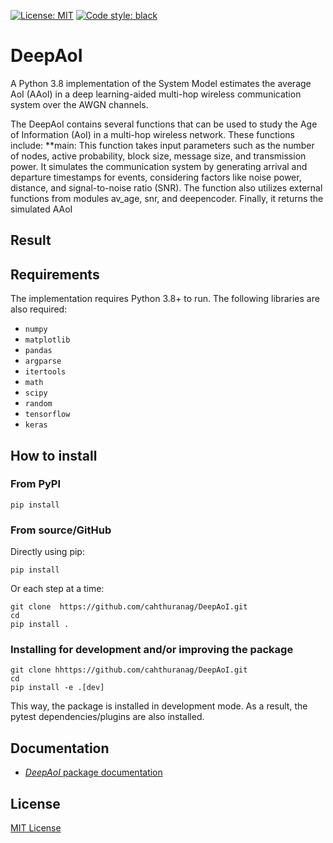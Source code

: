 [![License: MIT](https://img.shields.io/badge/License-MIT-yellow.svg)](https://github.com/cahthuranag/DeepAoI/blob/main/LICENSE)
[![Code style: black](https://img.shields.io/badge/code%20style-black-000000.svg)](https://github.com/psf/black)

# DeepAoI
A Python 3.8 implementation of the System Model estimates the average AoI (AAoI) in a deep learning-aided multi-hop wireless communication system over the AWGN channels.



The DeepAoI contains several functions that can be used to study the Age of Information (AoI) in a multi-hop wireless network. These functions include:
**main: This function takes input parameters such as the number of nodes, active probability, block size, message size, and transmission power. It simulates the communication system by generating arrival and departure timestamps for events, considering factors like noise power, distance, and signal-to-noise ratio (SNR). The function also utilizes external functions from modules av_age, snr, and deepencoder. Finally, it returns the simulated AAoI


## Result


## Requirements

The implementation requires Python 3.8+ to run.
The following libraries are also required:

- `numpy`
- `matplotlib`
- `pandas`
- `argparse`
- `itertools`
- `math`
- `scipy`
- `random`
- `tensorflow`
- `keras`

## How to install

### From PyPI

```
pip install 
```

### From source/GitHub

Directly using pip:

```
pip install 
```

Or each step at a time:

```
git clone  https://github.com/cahthuranag/DeepAoI.git
cd 
pip install .
```

### Installing for development and/or improving the package

```
git clone hhttps://github.com/cahthuranag/DeepAoI.git
cd 
pip install -e .[dev]
```

This way, the package is installed in development mode. As a result, the pytest dependencies/plugins are also installed.

## Documentation

* [*DeepAoI* package documentation]()


## License

[MIT License](LICENSE)

